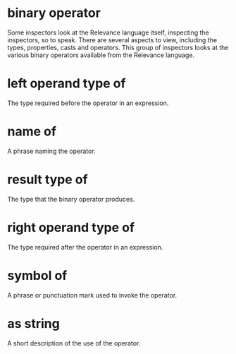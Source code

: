 # binary operator

Some inspectors look at the Relevance language itself, inspecting the inspectors, so to speak. There are several aspects to view, including the types, properties, casts and operators. This group of inspectors looks at the various binary operators available from the Relevance language.

# left operand type of <binary operator>

The type required before the operator in an expression.

# name of <binary operator>

A phrase naming the operator.

# result type of <binary operator>

The type that the binary operator produces.

# right operand type of <binary operator>

The type required after the operator in an expression.

# symbol of <binary operator>

A phrase or punctuation mark used to invoke the operator.

# <binary operator> as string

A short description of the use of the operator.
